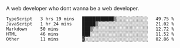 A web developer who dont wanna be a web developer.

<!--START_SECTION:waka-->

```text
TypeScript   3 hrs 19 mins   ████████████▒░░░░░░░░░░░░   49.75 %
JavaScript   1 hr 24 mins    █████▒░░░░░░░░░░░░░░░░░░░   21.02 %
Markdown     50 mins         ███▒░░░░░░░░░░░░░░░░░░░░░   12.72 %
HTML         46 mins         ███░░░░░░░░░░░░░░░░░░░░░░   11.52 %
Other        11 mins         ▓░░░░░░░░░░░░░░░░░░░░░░░░   02.86 %
```

<!--END_SECTION:waka-->
